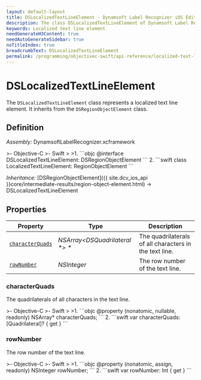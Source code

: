 ```yaml
---
layout: default-layout
title: DSLocalizedTextLineElement - Dynamsoft Label Recognizer iOS Edition
description: The class DSLocalizedTextLineElement of Dynamsoft Label Recognizer iOS edition represents a localized text line element.
keywords: Localized text line element
needGenerateH3Content: true
needAutoGenerateSidebar: true
noTitleIndex: true
breadcrumbText: DSLocalizedTextLineElement
permalink: /programming/objectivec-swift/api-reference/localized-text-line-element.html
---
```


# DSLocalizedTextLineElement

The `DSLocalizedTextLineElement` class represents a localized text line element. It inherits from the `DSRegionObjectElement` class.

## Definition

*Assembly:* DynamsoftLabelRecognizer.xcframework

<div class="sample-code-prefix"></div>
>- Objective-C
>- Swift
>
>1. 
```objc
@interface DSLocalizedTextLineElement: DSRegionObjectElement
```
2. 
```swift
class LocalizedTextLineElement: RegionObjectElement
```

*Inheritance:* [DSRegionObjectElement]({{ site.dcv_ios_api }}core/intermediate-results/region-object-element.html) -> DSLocalizedTextLineElement

## Properties

| Property | Type | Description |
| -------- | ---- | ----------- |
| [`characterQuads`](#characterquads) | *NSArray<DSQuadrilateral \*> \** | The quadrilaterals of all characters in the text line. |
| [`rowNumber`](#rownumber) | *NSInteger* | The row number of the text line. |

### characterQuads

The quadrilaterals of all characters in the text line.

<div class="sample-code-prefix"></div>
>- Objective-C
>- Swift
>
>1. 
```objc
@property (nonatomic, nullable, readonly) NSArray<DSQuadrilateral *>* characterQuads;
```
2. 
```swift
var characterQuads: [Quadrilateral]? { get }
```

### rowNumber

The row number of the text line.

<div class="sample-code-prefix"></div>
>- Objective-C
>- Swift
>
>1. 
```objc
@property (nonatomic, assign, readonly) NSInteger rowNumber;
```
2. 
```swift
var rowNumber: Int { get }
```
